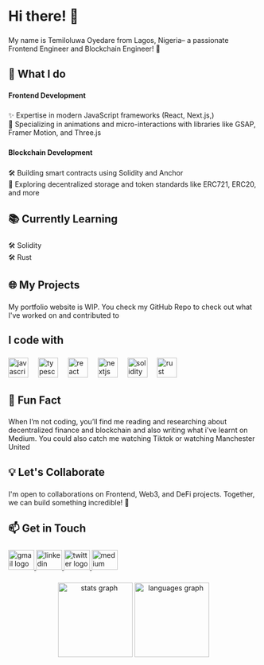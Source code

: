 <h1 align="left">Hi there! 👋</h1>

###

<p align="left">My name is Temiloluwa Oyedare from Lagos, Nigeria– a passionate Frontend Engineer and Blockchain Engineer! 🚀</p>

###

<h2 align="left">🌟 What I do</h2>

###

<h4 align="left">Frontend Development</h4>

###

<p align="left">✨ Expertise in modern JavaScript frameworks (React, Next.js,)<br>🎨 Specializing in animations and micro-interactions with libraries like GSAP, Framer Motion, and Three.js</p>

###

<h4 align="left">Blockchain Development</h4>

###

<p align="left">🛠 Building smart contracts using Solidity and Anchor<br>🔗 Exploring decentralized storage and token standards like ERC721, ERC20, and more</p>

###

<h2 align="left">📚 Currently Learning</h2>

###

<p align="left">🛠 Solidity<br>🛠 Rust</p>

###

<h2 align="left">🌐 My Projects</h2>

###

<p align="left">My portfolio website is WIP. You check my GitHub Repo to check out what I've worked on and contributed to</p>

###

<h2 align="left">I code with</h2>

###

<div align="left">
  <img src="https://cdn.jsdelivr.net/gh/devicons/devicon/icons/javascript/javascript-original.svg" height="40" alt="javascript logo"  />
  <img width="12" />
  <img src="https://cdn.jsdelivr.net/gh/devicons/devicon/icons/typescript/typescript-original.svg" height="40" alt="typescript logo"  />
  <img width="12" />
  <img src="https://cdn.jsdelivr.net/gh/devicons/devicon/icons/react/react-original.svg" height="40" alt="react logo"  />
  <img width="12" />
  <img src="https://cdn.jsdelivr.net/gh/devicons/devicon/icons/nextjs/nextjs-original.svg" height="40" alt="nextjs logo"  />
  <img width="12" />
  <img src="https://cdn.jsdelivr.net/gh/devicons/devicon/icons/solidity/solidity-original.svg" height="40" alt="solidity logo"  />
  <img width="12" />
  <img src="https://cdn.jsdelivr.net/gh/devicons/devicon/icons/rust/rust-original.svg" height="40" alt="rust logo"  />
</div>

###

<h2 align="left">🌱 Fun Fact</h2>

###

<p align="left">When I’m not coding, you’ll find me reading and researching about decentralized finance and blockchain and also writing what i've learnt on Medium. You could also catch me watching Tiktok or watching Manchester United</p>

###

<h2 align="left">💡 Let's Collaborate</h2>

###

<p align="left">I'm open to collaborations on Frontend, Web3, and DeFi projects. Together, we can build something incredible! 💪</p>

###

<h2 align="left">📫 Get in Touch</h2>

###

<div align="left">
  <a href="ooyedaretemiloluwa@gmail.com" target="_blank">
    <img src="https://raw.githubusercontent.com/maurodesouza/profile-readme-generator/master/src/assets/icons/social/gmail/default.svg" width="52" height="40" alt="gmail logo"  />
  </a>
  <a href="https://www.linkedin.com/in/oyedaretemiloluwa/" target="_blank">
    <img src="https://raw.githubusercontent.com/maurodesouza/profile-readme-generator/master/src/assets/icons/social/linkedin/default.svg" width="52" height="40" alt="linkedin logo"  />
  </a>
  <a href="https://x.com/_stephentony_" target="_blank">
    <img src="https://raw.githubusercontent.com/maurodesouza/profile-readme-generator/master/src/assets/icons/social/twitter/default.svg" width="52" height="40" alt="twitter logo"  />
  </a>
  <a href="https://stephentony.medium.com/" target="_blank">
    <img src="https://raw.githubusercontent.com/maurodesouza/profile-readme-generator/master/src/assets/icons/social/medium/default.svg" width="52" height="40" alt="medium logo"  />
  </a>
</div>

###

<div align="center">
  <img src="https://github-readme-stats.vercel.app/api?username=Oyedare&hide_title=false&hide_rank=false&show_icons=true&include_all_commits=true&count_private=true&disable_animations=false&theme=dracula&locale=en&hide_border=false&order=1" height="150" alt="stats graph"  />
  <img src="https://github-readme-stats.vercel.app/api/top-langs?username=Oyedare&locale=en&hide_title=false&layout=compact&card_width=320&langs_count=5&theme=dracula&hide_border=false&order=2" height="150" alt="languages graph"  />
</div>

###
